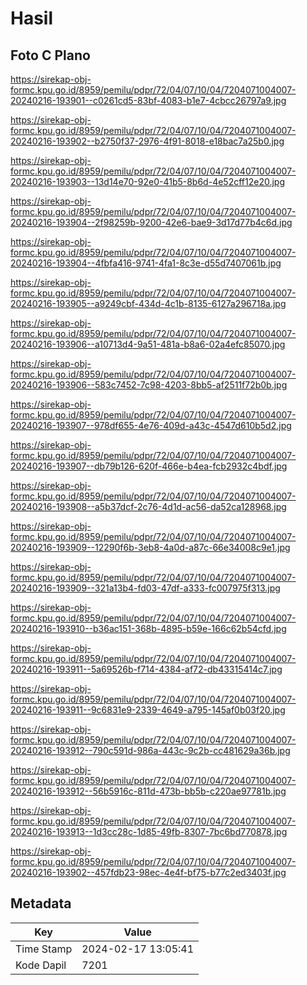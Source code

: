 # Hasil

## Foto C Plano

https://sirekap-obj-formc.kpu.go.id/8959/pemilu/pdpr/72/04/07/10/04/7204071004007-20240216-193901--c0261cd5-83bf-4083-b1e7-4cbcc26797a9.jpg

https://sirekap-obj-formc.kpu.go.id/8959/pemilu/pdpr/72/04/07/10/04/7204071004007-20240216-193902--b2750f37-2976-4f91-8018-e18bac7a25b0.jpg

https://sirekap-obj-formc.kpu.go.id/8959/pemilu/pdpr/72/04/07/10/04/7204071004007-20240216-193903--13d14e70-92e0-41b5-8b6d-4e52cff12e20.jpg

https://sirekap-obj-formc.kpu.go.id/8959/pemilu/pdpr/72/04/07/10/04/7204071004007-20240216-193904--2f98259b-9200-42e6-bae9-3d17d77b4c6d.jpg

https://sirekap-obj-formc.kpu.go.id/8959/pemilu/pdpr/72/04/07/10/04/7204071004007-20240216-193904--4fbfa416-9741-4fa1-8c3e-d55d7407061b.jpg

https://sirekap-obj-formc.kpu.go.id/8959/pemilu/pdpr/72/04/07/10/04/7204071004007-20240216-193905--a9249cbf-434d-4c1b-8135-6127a296718a.jpg

https://sirekap-obj-formc.kpu.go.id/8959/pemilu/pdpr/72/04/07/10/04/7204071004007-20240216-193906--a10713d4-9a51-481a-b8a6-02a4efc85070.jpg

https://sirekap-obj-formc.kpu.go.id/8959/pemilu/pdpr/72/04/07/10/04/7204071004007-20240216-193906--583c7452-7c98-4203-8bb5-af2511f72b0b.jpg

https://sirekap-obj-formc.kpu.go.id/8959/pemilu/pdpr/72/04/07/10/04/7204071004007-20240216-193907--978df655-4e76-409d-a43c-4547d610b5d2.jpg

https://sirekap-obj-formc.kpu.go.id/8959/pemilu/pdpr/72/04/07/10/04/7204071004007-20240216-193907--db79b126-620f-466e-b4ea-fcb2932c4bdf.jpg

https://sirekap-obj-formc.kpu.go.id/8959/pemilu/pdpr/72/04/07/10/04/7204071004007-20240216-193908--a5b37dcf-2c76-4d1d-ac56-da52ca128968.jpg

https://sirekap-obj-formc.kpu.go.id/8959/pemilu/pdpr/72/04/07/10/04/7204071004007-20240216-193909--12290f6b-3eb8-4a0d-a87c-66e34008c9e1.jpg

https://sirekap-obj-formc.kpu.go.id/8959/pemilu/pdpr/72/04/07/10/04/7204071004007-20240216-193909--321a13b4-fd03-47df-a333-fc007975f313.jpg

https://sirekap-obj-formc.kpu.go.id/8959/pemilu/pdpr/72/04/07/10/04/7204071004007-20240216-193910--b36ac151-368b-4895-b59e-166c62b54cfd.jpg

https://sirekap-obj-formc.kpu.go.id/8959/pemilu/pdpr/72/04/07/10/04/7204071004007-20240216-193911--5a69526b-f714-4384-af72-db43315414c7.jpg

https://sirekap-obj-formc.kpu.go.id/8959/pemilu/pdpr/72/04/07/10/04/7204071004007-20240216-193911--9c6831e9-2339-4649-a795-145af0b03f20.jpg

https://sirekap-obj-formc.kpu.go.id/8959/pemilu/pdpr/72/04/07/10/04/7204071004007-20240216-193912--790c591d-986a-443c-9c2b-cc481629a36b.jpg

https://sirekap-obj-formc.kpu.go.id/8959/pemilu/pdpr/72/04/07/10/04/7204071004007-20240216-193912--56b5916c-811d-473b-bb5b-c220ae97781b.jpg

https://sirekap-obj-formc.kpu.go.id/8959/pemilu/pdpr/72/04/07/10/04/7204071004007-20240216-193913--1d3cc28c-1d85-49fb-8307-7bc6bd770878.jpg

https://sirekap-obj-formc.kpu.go.id/8959/pemilu/pdpr/72/04/07/10/04/7204071004007-20240216-193902--457fdb23-98ec-4e4f-bf75-b77c2ed3403f.jpg


## Metadata

| Key        | Value               |
| ---------- | ------------------- |
| Time Stamp | 2024-02-17 13:05:41 |
| Kode Dapil | 7201                |



